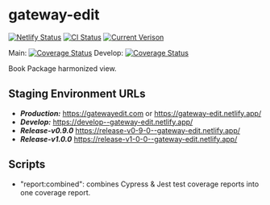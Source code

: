# gateway-edit

[![Netlify Status](https://api.netlify.com/api/v1/badges/58e59c6e-0cea-43cd-b535-86d3495ce3c9/deploy-status)](https://app.netlify.com/sites/gateway-edit/deploys)
[![CI Status](https://github.com/unfoldingWord/gateway-edit/workflows/Run%20Cypress%20and%20Jest%20Tests/badge.svg)](https://github.com/unfoldingWord/gateway-edit/actions)
[![Current Verison](https://img.shields.io/github/tag/unfoldingWord/gateway-edit.svg)](https://github.com/unfoldingWord/gateway-edit/tags)

Main:
[![Coverage Status](https://coveralls.io/repos/github/unfoldingWord/gateway-edit/badge.svg?branch=main)](https://coveralls.io/github/unfoldingWord/gateway-edit?branch=main)
Develop:
[![Coverage Status](https://coveralls.io/repos/github/unfoldingWord/gateway-edit/badge.svg?branch=develop)](https://coveralls.io/github/unfoldingWord/gateway-edit?branch=develop)

Book Package harmonized view.

## Staging Environment URLs

- ***Production:*** https://gatewayedit.com or https://gateway-edit.netlify.app/
- ***Develop:*** https://develop--gateway-edit.netlify.app/
- ***Release-v0.9.0*** https://release-v0-9-0--gateway-edit.netlify.app/
- ***Release-v1.0.0*** https://release-v1-0-0--gateway-edit.netlify.app/

## Scripts

- "report:combined": combines Cypress & Jest test coverage reports into one coverage report.
